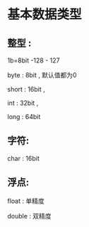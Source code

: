 # 基本数据类型

## 整型 :

1b=8bit   -128 - 127   

byte  : 8bit , 默认值都为0

short : 16bit ,

int : 32bit ,

long : 64bit

## 字符:

char  : 16bit

## 浮点:

float : 单精度

double : 双精度